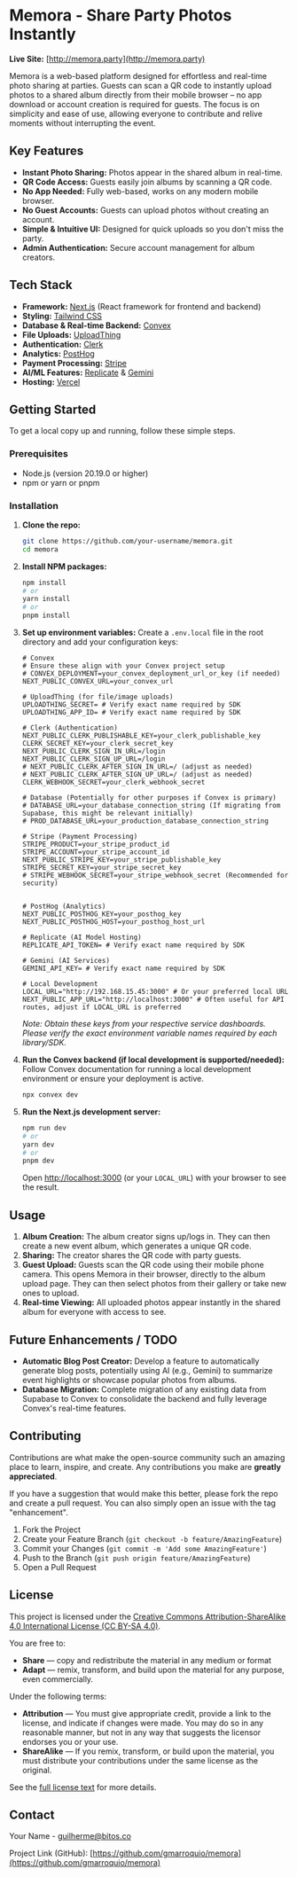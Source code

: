# Memora - Share Party Photos Instantly

**Live Site:** [http://memora.party](http://memora.party)

Memora is a web-based platform designed for effortless and real-time photo sharing at parties. Guests can scan a QR code to instantly upload photos to a shared album directly from their mobile browser – no app download or account creation is required for guests. The focus is on simplicity and ease of use, allowing everyone to contribute and relive moments without interrupting the event.

## Key Features

*   **Instant Photo Sharing:** Photos appear in the shared album in real-time.
*   **QR Code Access:** Guests easily join albums by scanning a QR code.
*   **No App Needed:** Fully web-based, works on any modern mobile browser.
*   **No Guest Accounts:** Guests can upload photos without creating an account.
*   **Simple & Intuitive UI:** Designed for quick uploads so you don't miss the party.
*   **Admin Authentication:** Secure account management for album creators.

## Tech Stack

*   **Framework:** [Next.js](https://nextjs.org/) (React framework for frontend and backend)
*   **Styling:** [Tailwind CSS](https://tailwindcss.com/)
*   **Database & Real-time Backend:** [Convex](https://www.convex.dev/)
*   **File Uploads:** [UploadThing](https://uploadthing.com/)
*   **Authentication:** [Clerk](https://clerk.com/)
*   **Analytics:** [PostHog](https://posthog.com/)
*   **Payment Processing:** [Stripe](https://stripe.com/)
*   **AI/ML Features:** [Replicate](https://replicate.com/) & [Gemini](https://ai.google.dev/)
*   **Hosting:** [Vercel](https://vercel.com/)

## Getting Started

To get a local copy up and running, follow these simple steps.

### Prerequisites

*   Node.js (version 20.19.0 or higher)
*   npm or yarn or pnpm

### Installation

1.  **Clone the repo:**
    ```sh
    git clone https://github.com/your-username/memora.git
    cd memora
    ```
2.  **Install NPM packages:**
    ```sh
    npm install
    # or
    yarn install
    # or
    pnpm install
    ```
3.  **Set up environment variables:**
    Create a `.env.local` file in the root directory and add your configuration keys:
    ```env
    # Convex
    # Ensure these align with your Convex project setup
    # CONVEX_DEPLOYMENT=your_convex_deployment_url_or_key (if needed)
    NEXT_PUBLIC_CONVEX_URL=your_convex_url

    # UploadThing (for file/image uploads)
    UPLOADTHING_SECRET= # Verify exact name required by SDK
    UPLOADTHING_APP_ID= # Verify exact name required by SDK

    # Clerk (Authentication)
    NEXT_PUBLIC_CLERK_PUBLISHABLE_KEY=your_clerk_publishable_key
    CLERK_SECRET_KEY=your_clerk_secret_key
    NEXT_PUBLIC_CLERK_SIGN_IN_URL=/login
    NEXT_PUBLIC_CLERK_SIGN_UP_URL=/login
    # NEXT_PUBLIC_CLERK_AFTER_SIGN_IN_URL=/ (adjust as needed)
    # NEXT_PUBLIC_CLERK_AFTER_SIGN_UP_URL=/ (adjust as needed)
    CLERK_WEBHOOK_SECRET=your_clerk_webhook_secret

    # Database (Potentially for other purposes if Convex is primary)
    # DATABASE_URL=your_database_connection_string (If migrating from Supabase, this might be relevant initially)
    # PROD_DATABASE_URL=your_production_database_connection_string

    # Stripe (Payment Processing)
    STRIPE_PRODUCT=your_stripe_product_id
    STRIPE_ACCOUNT=your_stripe_account_id
    NEXT_PUBLIC_STRIPE_KEY=your_stripe_publishable_key
    STRIPE_SECRET_KEY=your_stripe_secret_key
    # STRIPE_WEBHOOK_SECRET=your_stripe_webhook_secret (Recommended for security)


    # PostHog (Analytics)
    NEXT_PUBLIC_POSTHOG_KEY=your_posthog_key
    NEXT_PUBLIC_POSTHOG_HOST=your_posthog_host_url

    # Replicate (AI Model Hosting)
    REPLICATE_API_TOKEN= # Verify exact name required by SDK

    # Gemini (AI Services)
    GEMINI_API_KEY= # Verify exact name required by SDK

    # Local Development
    LOCAL_URL="http://192.168.15.45:3000" # Or your preferred local URL
    NEXT_PUBLIC_APP_URL="http://localhost:3000" # Often useful for API routes, adjust if LOCAL_URL is preferred
    ```
    *Note: Obtain these keys from your respective service dashboards. Please verify the exact environment variable names required by each library/SDK.*

4.  **Run the Convex backend (if local development is supported/needed):**
    Follow Convex documentation for running a local development environment or ensure your deployment is active.
    ```sh
    npx convex dev
    ```

5.  **Run the Next.js development server:**
    ```sh
    npm run dev
    # or
    yarn dev
    # or
    pnpm dev
    ```
    Open [http://localhost:3000](http://localhost:3000) (or your `LOCAL_URL`) with your browser to see the result.

## Usage

1.  **Album Creation:** The album creator signs up/logs in. They can then create a new event album, which generates a unique QR code.
2.  **Sharing:** The creator shares the QR code with party guests.
3.  **Guest Upload:** Guests scan the QR code using their mobile phone camera. This opens Memora in their browser, directly to the album upload page. They can then select photos from their gallery or take new ones to upload.
4.  **Real-time Viewing:** All uploaded photos appear instantly in the shared album for everyone with access to see.

## Future Enhancements / TODO

*   **Automatic Blog Post Creator:** Develop a feature to automatically generate blog posts, potentially using AI (e.g., Gemini) to summarize event highlights or showcase popular photos from albums.
*   **Database Migration:** Complete migration of any existing data from Supabase to Convex to consolidate the backend and fully leverage Convex's real-time features.

## Contributing

Contributions are what make the open-source community such an amazing place to learn, inspire, and create. Any contributions you make are **greatly appreciated**.

If you have a suggestion that would make this better, please fork the repo and create a pull request. You can also simply open an issue with the tag "enhancement".

1.  Fork the Project
2.  Create your Feature Branch (`git checkout -b feature/AmazingFeature`)
3.  Commit your Changes (`git commit -m 'Add some AmazingFeature'`)
4.  Push to the Branch (`git push origin feature/AmazingFeature`)
5.  Open a Pull Request

## License

This project is licensed under the [Creative Commons Attribution-ShareAlike 4.0 International License (CC BY-SA 4.0)](https://creativecommons.org/licenses/by-sa/4.0/).

You are free to:
*   **Share** — copy and redistribute the material in any medium or format
*   **Adapt** — remix, transform, and build upon the material
for any purpose, even commercially.

Under the following terms:
*   **Attribution** — You must give appropriate credit, provide a link to the license, and indicate if changes were made. You may do so in any reasonable manner, but not in any way that suggests the licensor endorses you or your use.
*   **ShareAlike** — If you remix, transform, or build upon the material, you must distribute your contributions under the same license as the original.

See the [full license text](https://creativecommons.org/licenses/by-sa/4.0/legalcode) for more details.

## Contact

Your Name - guilherme@bitos.co

Project Link (GitHub): [https://github.com/gmarroquio/memora](https://github.com/gmarroquio/memora)
